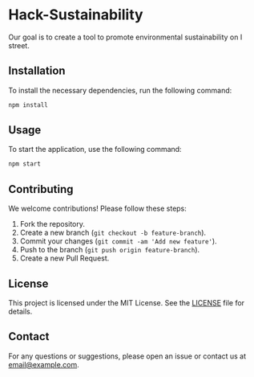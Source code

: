 # Hack-Sustainability
Our goal is to create a tool to promote environmental sustainability on I street.
## Installation

To install the necessary dependencies, run the following command:

```bash
npm install
```

## Usage

To start the application, use the following command:

```bash
npm start
```

## Contributing

We welcome contributions! Please follow these steps:

1. Fork the repository.
2. Create a new branch (`git checkout -b feature-branch`).
3. Commit your changes (`git commit -am 'Add new feature'`).
4. Push to the branch (`git push origin feature-branch`).
5. Create a new Pull Request.

## License

This project is licensed under the MIT License. See the [LICENSE](LICENSE) file for details.

## Contact

For any questions or suggestions, please open an issue or contact us at [email@example.com](mailto:email@example.com).